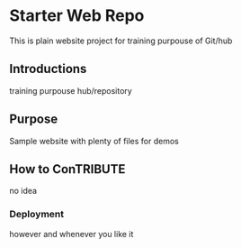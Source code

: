 # Starter Web Repo

This is plain website project for training purpouse of Git/hub

## Introductions

training purpouse hub/repository

## Purpose

Sample website with plenty of files for demos

## How to ConTRIBUTE

no idea

### Deployment

however and whenever you like it